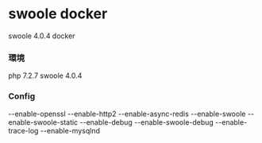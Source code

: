 # swoole docker 

swoole 4.0.4 docker

### 環境

php 7.2.7
swoole 4.0.4

### Config

--enable-openssl
--enable-http2
--enable-async-redis
--enable-swoole
--enable-swoole-static
--enable-debug
--enable-swoole-debug
--enable-trace-log
--enable-mysqlnd
